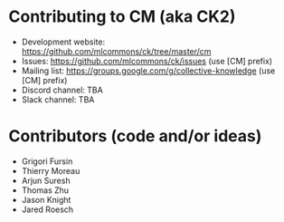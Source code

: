 # Contributing to CM (aka CK2)

* Development website: https://github.com/mlcommons/ck/tree/master/cm
* Issues: https://github.com/mlcommons/ck/issues (use [CM] prefix)
* Mailing list: https://groups.google.com/g/collective-knowledge (use [CM] prefix)
* Discord channel: TBA
* Slack channel: TBA

# Contributors (code and/or ideas)

* Grigori Fursin
* Thierry Moreau
* Arjun Suresh
* Thomas Zhu
* Jason Knight
* Jared Roesch
